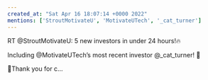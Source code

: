 ```yaml
---
created_at: "Sat Apr 16 18:07:14 +0000 2022"
mentions: ['StroutMotivateU', 'MotivateUTech', '_cat_turner']
---
```


RT @StroutMotivateU: 5 new investors in under 24 hours!🔥

Including @MotivateUTech’s most recent investor @_cat_turner! 🙌

🎉Thank you for c…